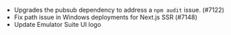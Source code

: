 - Upgrades the pubsub dependency to address a `npm audit` issue. (#7122)
- Fix path issue in Windows deployments for Next.js SSR (#7148)
- Update Emulator Suite UI logo
